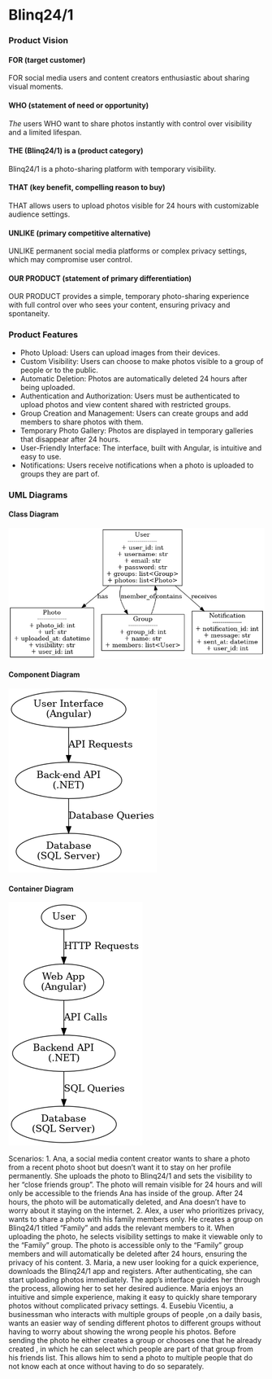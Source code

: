 # **Blinq24/1**
### Product Vision
#### FOR (target customer)
FOR social media users and content creators enthusiastic about sharing visual moments.

#### WHO (statement of need or opportunity)
*The* users WHO want to share photos instantly with control over visibility and a limited lifespan.

#### THE (Blinq24/1) is a (product category)
Blinq24/1 is a photo-sharing platform with temporary visibility.

#### THAT (key benefit, compelling reason to buy)
THAT allows users to upload photos visible for 24 hours with customizable audience settings.

#### UNLIKE (primary competitive alternative)
UNLIKE permanent social media platforms or complex privacy settings, which may compromise user control.

#### OUR PRODUCT (statement of primary differentiation)
OUR PRODUCT provides a simple, temporary photo-sharing experience with full control over who sees your content, ensuring privacy and spontaneity.

### Product Features
- Photo Upload: Users can upload images from their devices.
- Custom Visibility: Users can choose to make photos visible to a group of people or to the public.
- Automatic Deletion: Photos are automatically deleted 24 hours after being uploaded.
- Authentication and Authorization: Users must be authenticated to upload photos and view content shared with restricted groups.
- Group Creation and Management: Users can create groups and add members to share photos with them.
- Temporary Photo Gallery: Photos are displayed in temporary galleries that disappear after 24 hours.
- User-Friendly Interface: The interface, built with Angular, is intuitive and easy to use.
- Notifications: Users receive notifications when a photo is uploaded to groups they are part of.

### UML Diagrams
#### Class Diagram
![Class Diagram](images/class_diagram.png)
#### Component Diagram
![Component Diagram](images/component_diagram.png)
#### Container Diagram
![Container Diagram](images/container_diagram.png)

Scenarios:
1.
Ana, a social media content creator wants to share a photo from a recent photo shoot but doesn’t want it to stay on her profile permanently. She uploads the photo to Blinq24/1 and sets the visibility to her “close friends group”. The photo will remain visible for 24 hours and will only be accessible to the friends Ana has inside of the group. After 24 hours, the photo will be automatically deleted, and Ana doesn’t have to worry about it staying on the internet.
2.
Alex, a user who prioritizes privacy, wants to share a photo with his family members only. He creates a group on Blinq24/1 titled “Family” and adds the relevant members to it. When uploading the photo, he selects visibility settings to make it viewable only to the “Family” group. The photo is accessible only to the “Family” group members and will automatically be deleted after 24 hours, ensuring the privacy of his content.
3.
Maria, a new user looking for a quick experience, downloads the Blinq24/1 app and registers. After authenticating, she can start uploading photos immediately. The app’s interface guides her through the process, allowing her to set her desired audience. Maria enjoys an intuitive and simple experience, making it easy to quickly share temporary photos without complicated privacy settings.
4.	Eusebiu Vicentiu, a businessman who interacts with multiple groups of people ,on a daily basis, wants an easier way of sending different photos to different groups without having to worry about showing the wrong people his photos. Before sending the photo he either creates a group or chooses one that he already created , in which he can select which people are part of that group from his friends list. This allows him to send a photo to multiple people that do not know each at once without having to do so separately.

